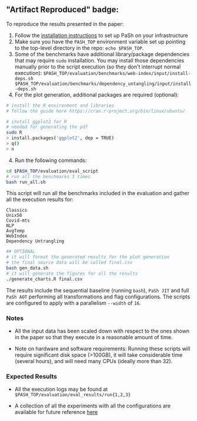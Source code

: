 ##  "Artifact Reproduced" badge: 

To reproduce the results presented in the paper:
1. Follow the [installation instructions](https://github.com/binpash/pash/blob/main/docs/tutorial/tutorial.md#installation) to set up PaSh on your infrastructure
2. Make sure you have the `PASH_TOP` environment variable set up pointing to the top-level directory in the repo: `echo $PASH_TOP`.
3. Some of the benchmarks have additional library/package dependencies that may require `sudo` installation. You may install those dependencies manually prior to the script execution (so they don't interrupt normal execution):
`
$PASH_TOP/evaluation/benchmarks/web-index/input/install-deps.sh
$PASH_TOP/evaluation/benchmarks/dependency_untangling/input/install-deps.sh
`
4. For the plot generation, additional packages are required (optional):
```sh
# install the R environment and libraries
# follow the guide here https://cran.r-project.org/bin/linux/ubuntu/

# install ggplot2 for R
# needed for generating the pdf
sudo R
> install.packages('ggplot2', dep = TRUE)
> q()
> n
```
4. Run the following commands:

```sh
cd $PASH_TOP/evaluation/eval_script
# run all the benchmarks 3 times
bash run_all.sh
```

This script will run all the benchmarks included in the evaluation and gather all the execution results for:
```
Classics
Unix50
Covid-mts
NLP
AvgTemp
WebIndex
Dependency Untrangling
```

```sh
## OPTIONAL
# it will format the generated results for the plot generation
# the final source data will be called final.csv
bash gen_data.sh
# it will generate the figures for all the results
./generate_charts.R final.csv
```
The results include the sequential baseline (running `bash`), `PaSh JIT` and full `PaSh AOT` performing all transformations and flag configurations. The scripts are configured to apply with a parallelism `--width` of `16`.

### Notes 

- All the input data has been scaled down with respect to the ones shown in the paper so that they execute in a reasonable amount of time.

- Note on hardware and software requirements: Running these scripts will require significant disk space (>100GB), it will take considerable time (several hours), and will need many CPUs (ideally more than 32). 


### Expected Results
- All the execution logs may be found at `$PASH_TOP/evaluation/eval_results/run{1,2,3}`

- A collection of all the experiments with all the configurations are available for future reference  [here](https://docs.google.com/spreadsheets/d/1flDa2H7FplJBq7JiKAN_7aGfEV3SaPVzbTLrGLjNIpA/edit#gid=0)
